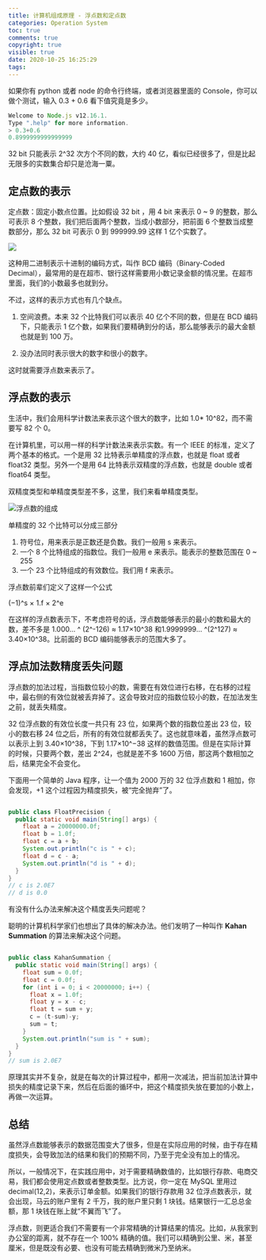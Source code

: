 ```yaml
---
title: 计算机组成原理 - 浮点数和定点数
categories: Operation System
toc: true
comments: true
copyright: true
visible: true
date: 2020-10-25 16:25:29
tags:
---
```


如果你有 python 或者 node 的命令行终端，或者浏览器里面的 Console，你可以做个测试，输入 0.3 + 0.6 看下值究竟是多少。

```js
Welcome to Node.js v12.16.1.
Type ".help" for more information.
> 0.3+0.6
0.8999999999999999
```
<!--more-->

32 bit 只能表示 2^32 次方个不同的数，大约 40 亿，看似已经很多了，但是比起无限多的实数集合却只是沧海一粟。

## 定点数的表示

定点数：固定小数点位置。比如假设 32 bit ，用 4 bit 来表示 0 ~ 9 的整数，那么可表示 8 个整数，我们把后面两个整数，当成小数部分，把前面 6 个整数当成整数部分，那么 32 bit 可表示 0 到 999999.99 这样 1 亿个实数了。

![](https://static001.geekbang.org/resource/image/f5/b3/f5a0b0f2188ebe0d18f4424578a588b3.jpg)

这种用二进制表示十进制的编码方式，叫作 BCD 编码（Binary-Coded Decimal），最常用的是在超市、银行这样需要用小数记录金额的情况里。在超市里面，我们的小数最多也就到分。

不过，这样的表示方式也有几个缺点。

1. 空间浪费。本来 32 个比特我们可以表示 40 亿个不同的数，但是在 BCD 编码下，只能表示 1 亿个数，如果我们要精确到分的话，那么能够表示的最大金额也就是到 100 万。

2. 没办法同时表示很大的数字和很小的数字。

这时就需要浮点数来表示了。

## 浮点数的表示

生活中，我们会用科学计数法来表示这个很大的数字，比如 1.0* 10^82，而不需要写 82 个 0。

在计算机里，可以用一样的科学计数法来表示实数。有一个 IEEE 的标准，定义了两个基本的格式。一个是用 32 比特表示单精度的浮点数，也就是 float 或者 float32 类型。另外一个是用 64 比特表示双精度的浮点数，也就是 double 或者 float64 类型。

双精度类型和单精度类型差不多，这里，我们来看单精度类型。

![浮点数的组成](https://static001.geekbang.org/resource/image/91/41/914b71bf1d85fb6ed76e1135f39b6941.jpg)

单精度的 32 个比特可以分成三部分

1. 符号位，用来表示是正数还是负数。我们一般用 s 来表示。
2. 一个 8 个比特组成的指数位。我们一般用 e 来表示。能表示的整数范围在 0 ~ 255
3. 一个 23 个比特组成的有效数位。我们用 f 来表示。

浮点数前辈们定义了这样一个公式

(−1)^s × 1.f × 2^e

在这样的浮点数表示下，不考虑符号的话，浮点数能够表示的最小的数和最大的数，差不多是 1.000... ^ (2^-126) ≈ 1.17×10^38 和1.9999999... ^(2^127) ≈ 3.40×10^38。比前面的 BCD 编码能够表示的范围大多了。

## 浮点加法数精度丢失问题

浮点数的加法过程，当指数位较小的数，需要在有效位进行右移，在右移的过程中，最右侧的有效位就被丢弃掉了。这会导致对应的指数位较小的数，在加法发生之前，就丢失精度。

32 位浮点数的有效位长度一共只有 23 位，如果两个数的指数位差出 23 位，较小的数右移 24 位之后，所有的有效位就都丢失了。这也就意味着，虽然浮点数可以表示上到 3.40×10^38，下到 1.17×10^−38 这样的数值范围。但是在实际计算的时候，只要两个数，差出 2^24，也就是差不多 1600 万倍，那这两个数相加之后，结果完全不会变化。

下面用一个简单的 Java 程序，让一个值为 2000 万的 32 位浮点数和 1 相加，你会发现，+1 这个过程因为精度损失，被“完全抛弃”了。

```java

public class FloatPrecision {
  public static void main(String[] args) {
    float a = 20000000.0f;
    float b = 1.0f;
    float c = a + b;
    System.out.println("c is " + c);
    float d = c - a;
    System.out.println("d is " + d);
  }
}
// c is 2.0E7
// d is 0.0
```

有没有什么办法来解决这个精度丢失问题呢？

聪明的计算机科学家们也想出了具体的解决办法。他们发明了一种叫作 **Kahan Summation** 的算法来解决这个问题。

```java

public class KahanSummation {
  public static void main(String[] args) {
    float sum = 0.0f;
    float c = 0.0f;
    for (int i = 0; i < 20000000; i++) {
      float x = 1.0f;
      float y = x - c;
      float t = sum + y;
      c = (t-sum)-y;
      sum = t;      
    }
    System.out.println("sum is " + sum);   
  }  
}
// sum is 2.0E7
```
原理其实并不复杂，就是在每次的计算过程中，都用一次减法，把当前加法计算中损失的精度记录下来，然后在后面的循环中，把这个精度损失放在要加的小数上，再做一次运算。

## 总结

虽然浮点数能够表示的数据范围变大了很多，但是在实际应用的时候，由于存在精度损失，会导致加法的结果和我们的预期不同，乃至于完全没有加上的情况。

所以，一般情况下，在实践应用中，对于需要精确数值的，比如银行存款、电商交易，我们都会使用定点数或者整数类型。比方说，你一定在 MySQL 里用过 decimal(12,2)，来表示订单金额。如果我们的银行存款用 32 位浮点数表示，就会出现，马云的账户里有 2 千万，我的账户里只剩 1 块钱。结果银行一汇总总金额，那 1 块钱在账上就“不翼而飞”了。

浮点数，则更适合我们不需要有一个非常精确的计算结果的情况。比如，从我家到办公室的距离，就不存在一个 100% 精确的值。我们可以精确到公里、米，甚至厘米，但是既没有必要、也没有可能去精确到微米乃至纳米。




